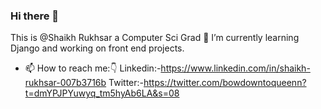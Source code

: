 ### Hi there 👋
This is @Shaikh Rukhsar a Computer Sci Grad 🌱 I’m currently learning Django and working on front end projects.
- 📫 How to reach me:👇
Linkedin:-https://www.linkedin.com/in/shaikh-rukhsar-007b3716b
Twitter:-https://twitter.com/bowdowntoqueenn?t=dmYPJPYuwyq_tm5hyAb6LA&s=08
